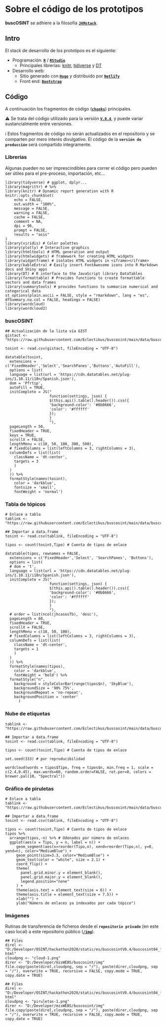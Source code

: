 # Sobre el código de los prototipos

**buscOSINT** se adhiere a la filosofía [**`JAMstack`**](https://jamstack.org/).

## Intro

El stack de desarrollo de los prototipos es el siguiente:

- Programación: [**`R`**](https://www.r-project.org/) / [**`RStudio`**](https://rstudio.com/)
  - Principales librerías: [knitr](https://yihui.org/knitr/), [tidiverse](https://www.tidyverse.org/) y [DT](https://rstudio.github.io/DT/)
- Desarrollo web:
  - Sitio generado con [**`Hugo`**]() y distribuido por [**`Netlify`**]()
  - Front end: [**`Bootstrap`**](https://getbootstrap.com/)

## Código

A continuación los fragmentos de código ([**`chunks`**](https://rmarkdown.rstudio.com/lesson-3.html)) principales.

:warning: Se trata del código utilizado para la versión [**`V.0.4`**](https://buscosint.netlify.app/es/buscosintv0.4/buscosint04), y puede variar sustancialmente entre versiones.

:information_source: Estos fragmentos de código no serán actualizados en el repositorio y se comparten por mero interés divulgativo. El código de la **`versión de producción`** será compartido integramente.

### Librerías

Algunas pueden no ser imprescindibles para correr el código pero pueden ser útiles para el pre-proceso, importación, etc...

```{r setup, include=FALSE}
library(tidyverse) # ggplot, dplyr...
library(magrittr) # %>%
library(knitr) # Dynamic report generation with R
knitr::opts_chunk$set(
	echo = FALSE,
	out.width = "100%",
	message = FALSE,
	warning = FALSE,
	cache = FALSE,
	comment = NA,
	dpi = 96,
	prompt = FALSE,
	results = "asis"
)
library(viridis) # Color palettes
library(plotly) # Interactive graphics
library(htmltools) # HTML generation and output
library(htmlwidgets) # framework for creating HTML widgets
library(widgetframe) # isolates HTML widgets in <iframe></iframe>
library(kableExtra) # Easily insert FontAwesome icons into R Markdown docs and Shiny apps
library(DT) # R interface to the JavaScript library DataTables 
library(formattable) # Provides functions to create formattable vectors and data frames
library(summarytools) # provides functions to summarize numerical and categorical data
st_options(plain.ascii = FALSE, style = "rmarkdown", lang = "es", dfSummary.na.col = FALSE, headings = FALSE)
library(wordcloud)
library(wordcloud2)
```

### buscOSINT

```{r buscosint}
## Actualización de la lista vía GIST
gistact <- "https://raw.githubusercontent.com/Eclectikus/buscosint/main/data/buscosintLIST.csv"

tosint <- read.csv(gistact, fileEncoding = "UTF-8")

datatable(tosint,
  extensions = c('FixedHeader','Select','SearchPanes','Buttons','AutoFill'),
  options = list(
  language = list(url = 'https://cdn.datatables.net/plug-ins/1.10.11/i18n/Spanish.json'),
  dom = 'Pfrtip',
  autoFill = TRUE,
  initComplete = JS("
                    function(settings, json) {
                    $(this.api().table().header()).css({
                    'background-color': '#0b0666',
                    'color': '#ffffff'
                    });
                    }
                    "),
  pageLength = 50,
  fixedHeader = TRUE,
  keys = TRUE,
  scrollX = FALSE,
  lengthMenu = c(10, 50, 100, 300, 500),
  # fixedColumns = list(leftColumns = 3, rightColumns = 3),
  columnDefs = list(list(
    className = 'dt-center',
    targets = 3
    )
  )
  )) %>%
  formatStyle(names(tosint),
    color = 'darkblue',
    fontsize = 'small',
    fontWeight = 'normal')
```

### Tabla de tópicos

```{r tipos}
# Enlace a tabla 
tablink <- "https://raw.githubusercontent.com/Eclectikus/buscosint/main/data/buscosintLIST.csv"

## Importar a data.frame
tosint <- read.csv(tablink, fileEncoding = "UTF-8")

tipos <- count(tosint,Tipo) # Cuenta de tipos de enlace

datatable(tipos, rownames = FALSE,
  extensions = c('FixedHeader','Select', 'SearchPanes', 'Buttons'),
  options = list(
  # dom = 't',
  language = list(url = 'https://cdn.datatables.net/plug-ins/1.10.11/i18n/Spanish.json'),
  initComplete = JS("
                    function(settings, json) {
                    $(this.api().table().header()).css({
                    'background-color': '#0b0666',
                    'color': '#ffffff'
                    });
                    }
                    "),
  # order = list(ncol(jhcasosTb), 'desc'),
  pageLength = 60,
  fixedHeader = TRUE,
  scrollX = FALSE,
  lengthMenu = c(10, 50, 100),
  # fixedColumns = list(leftColumns = 3, rightColumns = 3),
  columnDefs = list(list(
    className = 'dt-center',
    targets = 1
    )
  )
  )) %>%
  formatStyle(names(tipos),
    color = 'darkblue',
    fontWeight = 'bold') %>%
  formatStyle("n",
    background = styleColorBar(range(tipos$n), 'SkyBlue'),
    backgroundSize = '90% 75%',
    backgroundRepeat = 'no-repeat',
    backgroundPosition = 'center'
      )
```

### Nube de etiquetas

```{r cloud, echo=FALSE, dpi=300, fig.width=6, fig.height=6}
tablink <- "https://raw.githubusercontent.com/Eclectikus/buscosint/main/data/buscosintLIST.csv"

## Importar a data.frame
tosint <- read.csv(tablink, fileEncoding = "UTF-8")

tipos <- count(tosint,Tipo) # Cuenta de tipos de enlace

set.seed(333) # por reproducibilidad 

wordcloud(words = tipos$Tipo, freq = tipos$n, min.freq = 1, scale = c(2.4,0.45), max.words=60, random.order=FALSE, rot.per=0, colors = brewer.pal(10, "Spectral"))

```

### Gráfico de piruletas

```{r piruletas, echo=FALSE, dpi=300, fig.width=6, fig.height=6}
# Enlace a tabla
tablink <- "https://raw.githubusercontent.com/Eclectikus/buscosint/main/data/buscosintLIST.csv"

## Importar a data.frame
tosint <- read.csv(tablink, fileEncoding = "UTF-8")

tipos <- count(tosint,Tipo) # Cuenta de tipos de enlace
tipos %>%
  arrange(tipos,-n) %>% # Odenados por número de enlaces
  ggplot(aes(x = Tipo, y = n, label = n)) +
     geom_segment(aes(x=reorder(Tipo,n), xend=reorder(Tipo,n), y=0, yend=n), color="MediumBlue") +
     geom_point(size=3.3, color="MediumBlue") +
     geom_text(color = "white", size = 2.1) +
     coord_flip() +
     theme(
       panel.grid.minor.y = element_blank(),
       panel.grid.major.y = element_blank(),
       legend.position="none"
     ) +
     theme(axis.text = element_text(size = 6)) +
     theme(axis.title = element_text(size = 7.5)) +
     xlab("") +
     ylab("Número de enlaces ya indexados por cada tópico")
```

### Imágenes

Rutinas de transferencia de ficheros desde el **`repositorio privado`** (en este caso local) a este repositorio público ([**`/img`**](https://github.com/Eclectikus/buscosint/tree/main/img)).

```{r piccloud, include=FALSE}
## Files
direl <- "D:/Developer/OSINT/hackathon2020/static/es/buscosintV0.4/buscosint04_files/figure-html"
cloudpng <- "cloud-1.png"
direr <- "D:/Developer/misWEBS/buscosint/img"
file.copy(paste(direl,cloudpng, sep = "/"), paste(direr,cloudpng, sep = "/"), overwrite = TRUE, recursive = FALSE, copy.mode = TRUE, copy.date = TRUE)
```

```{r picpirul, include=FALSE}
## Files
direl <- "D:/Developer/OSINT/hackathon2020/static/es/buscosintV0.4/buscosint04_files/figure-html"
cloudpng <- "piruletas-1.png"
direr <- "D:/Developer/misWEBS/buscosint/img"
file.copy(paste(direl,cloudpng, sep = "/"), paste(direr,cloudpng, sep = "/"), overwrite = TRUE, recursive = FALSE, copy.mode = TRUE, copy.date = TRUE)
```
